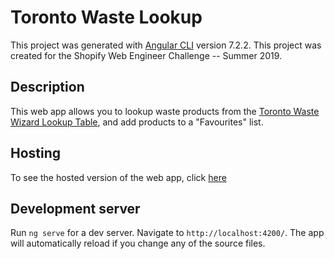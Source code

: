 # Toronto Waste Lookup

This project was generated with [Angular CLI](https://github.com/angular/angular-cli) version 7.2.2.
This project was created for the Shopify Web Engineer Challenge -- Summer 2019.

## Description

This web app allows you to lookup waste products from the [Toronto Waste Wizard Lookup Table](https://www.toronto.ca/city-government/data-research-maps/open-data/open-data-catalogue/#5ed40494-a290-7807-d5da-09ab6a56fca2), and add products to a "Favourites" list.

## Hosting

To see the hosted version of the web app, click [here](https://toronto-waste-lookup-33ab4.firebaseapp.com/)

## Development server

Run `ng serve` for a dev server. Navigate to `http://localhost:4200/`. The app will automatically reload if you change any of the source files.


